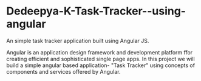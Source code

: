 # Dedeepya-K-Task-Tracker--using-angular
An simple task tracker application built using Angular JS.

Angular is an application design framework and development platform ffor creating efficient and sophisticated single page apps.
In this project we will build a simple angular based application- "Task Tracker" using concepts of components and services offered by Angular.



